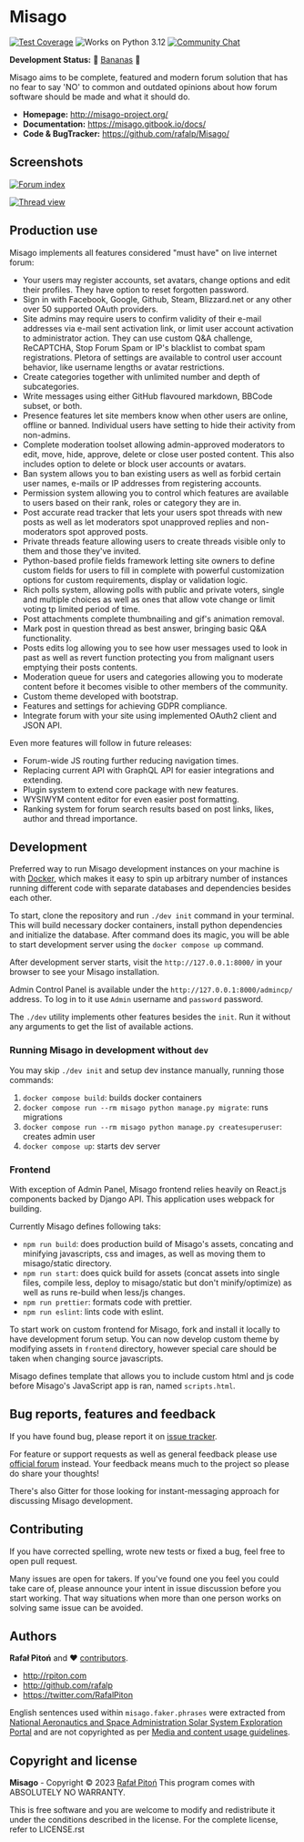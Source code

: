 Misago
======

[![Test Coverage](https://coveralls.io/repos/github/rafalp/Misago/badge.svg?branch=master)](https://coveralls.io/github/rafalp/Misago?branch=master) ![Works on Python 3.12](https://img.shields.io/badge/python-3.12-blue.svg) [![Community Chat](https://img.shields.io/badge/chat-on_discord-7289da.svg)](https://discord.gg/fwvrZgB)


**Development Status:** 🍌 [Bananas](https://en.wikipedia.org/wiki/Perpetual_beta) 🍌

Misago aims to be complete, featured and modern forum solution that has no fear to say 'NO' to common and outdated opinions about how forum software should be made and what it should do.

* **Homepage:** http://misago-project.org/
* **Documentation:** https://misago.gitbook.io/docs/
* **Code & BugTracker:** https://github.com/rafalp/Misago/


Screenshots
-----------

[![Forum index](https://user-images.githubusercontent.com/750553/212570745-fff596f8-ff7d-45f2-a7c2-505e56d80a04.png)](https://misago-project.org)

[![Thread view](https://user-images.githubusercontent.com/750553/212570742-52fa8c2c-a86e-4dd4-84b2-933ed7db41d3.png)](https://misago-project.org)


Production use
--------------

Misago implements all features considered "must have" on live internet forum:

* Your users may register accounts, set avatars, change options and edit their profiles. They have option to reset forgotten password.
* Sign in with Facebook, Google, Github, Steam, Blizzard.net or any other over 50 supported OAuth providers.
* Site admins may require users to confirm validity of their e-mail addresses via e-mail sent activation link, or limit user account activation to administrator action. They can use custom Q&A challenge, ReCAPTCHA, Stop Forum Spam or IP's blacklist to combat spam registrations. Pletora of settings are available to control user account behavior, like username lengths or avatar restrictions.
* Create categories together with unlimited number and depth of subcategories.
* Write messages using either GitHub flavoured markdown, BBCode subset, or both.
* Presence features let site members know when other users are online, offline or banned. Individual users have setting to hide their activity from non-admins.
* Complete moderation toolset allowing admin-approved moderators to edit, move, hide, approve, delete or close user posted content. This also includes option to delete or block user accounts or avatars.
* Ban system allows you to ban existing users as well as forbid certain user names, e-mails or IP addresses from registering accounts.
* Permission system allowing you to control which features are available to users based on their rank, roles or category they are in.
* Post accurate read tracker that lets your users spot threads with new posts as well as let moderators spot unapproved replies and non-moderators spot approved posts.
* Private threads feature allowing users to create threads visible only to them and those they've invited. 
* Python-based profile fields framework letting site owners to define custom fields for users to fill in complete with powerful customization options for custom requirements, display or validation logic.
* Rich polls system, allowing polls with public and private voters, single and multiple choices as well as ones that allow vote change or limit voting tp limited period of time.
* Post attachments complete thumbnailing and gif's animation removal.
* Mark post in question thread as best answer, bringing basic Q&A functionality.
* Posts edits log allowing you to see how user messages used to look in past as well as revert function protecting you from malignant users emptying their posts contents.
* Moderation queue for users and categories allowing you to moderate content before it becomes visible to other members of the community.
* Custom theme developed with bootstrap.
* Features and settings for achieving GDPR compliance.
* Integrate forum with your site using implemented OAuth2 client and JSON API.

Even more features will follow in future releases:

* Forum-wide JS routing further reducing navigation times.
* Replacing current API with GraphQL API for easier integrations and extending.
* Plugin system to extend core package with new features.
* WYSIWYM content editor for even easier post formatting.
* Ranking system for forum search results based on post links, likes, author and thread importance.


Development
-----------

Preferred way to run Misago development instances on your machine is with [Docker](https://www.docker.com/community-edition#/download), which makes it easy to spin up arbitrary number of instances running different code with separate databases and dependencies besides each other.

To start, clone the repository and run `./dev init` command in your terminal. This will build necessary docker containers, install python dependencies and initialize the database. After command does its magic, you will be able to start development server using the `docker compose up` command.

After development server starts, visit the `http://127.0.0.1:8000/` in your browser to see your Misago installation.

Admin Control Panel is available under the `http://127.0.0.1:8000/admincp/` address. To log in to it use `Admin` username and `password` password.

The `./dev` utility implements other features besides the `init`. Run it without any arguments to get the list of available actions.


### Running Misago in development without `dev`


You may skip `./dev init` and setup dev instance manually, running those commands:

1. `docker compose build`: builds docker containers
2. `docker compose run --rm misago python manage.py migrate`: runs migrations
3. `docker compose run --rm misago python manage.py createsuperuser`: creates admin user
4. `docker compose up`: starts dev server


### Frontend

With exception of Admin Panel, Misago frontend relies heavily on React.js components backed by Django API. This application uses webpack for building.

Currently Misago defines following taks:

* `npm run build`: does production build of Misago's assets, concating and minifying javascripts, css and images, as well as moving them to misago/static directory.
* `npm run start`: does quick build for assets (concat assets into single files, compile less, deploy to misago/static but don't minify/optimize) as well as runs re-build when less/js changes.
* `npm run prettier`: formats code with prettier.
* `npm run eslint`: lints code with eslint.

To start work on custom frontend for Misago, fork and install it locally to have development forum setup. You can now develop custom theme by modifying assets in `frontend` directory, however special care should be taken when changing source javascripts.

Misago defines template that allows you to include custom html and js code before Misago's JavaScript app is ran, named `scripts.html`.


Bug reports, features and feedback
----------------------------------

If you have found bug, please report it on [issue tracker](https://github.com/rafalp/Misago/issues).

For feature or support requests as well as general feedback please use [official forum](http://misago-project.org) instead. Your feedback means much to the project so please do share your thoughts!

There's also Gitter for those looking for instant-messaging approach for discussing Misago development.


Contributing
------------

If you have corrected spelling, wrote new tests or fixed a bug, feel free to open pull request.

Many issues are open for takers. If you've found one you feel you could take care of, please announce your intent in issue discussion before you start working. That way situations when more than one person works on solving same issue can be avoided.


Authors
-------

**Rafał Pitoń** and ❤️ [contributors](https://github.com/rafalp/misago/graphs/contributors).

* http://rpiton.com
* http://github.com/rafalp
* https://twitter.com/RafalPiton


English sentences used within `misago.faker.phrases` were extracted from [National Aeronautics and Space Administration Solar System Exploration Portal](http://solarsystem.nasa.gov/planets/) and are not copyrighted as per [Media and content usage guidelines](https://www.nasa.gov/multimedia/guidelines/index.html).


Copyright and license
---------------------

**Misago** - Copyright © 2023 [Rafał Pitoń](http://github.com/rafalp)
This program comes with ABSOLUTELY NO WARRANTY.

This is free software and you are welcome to modify and redistribute it under the conditions described in the license.
For the complete license, refer to LICENSE.rst
